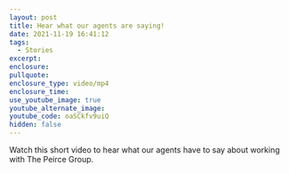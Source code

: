 ```yaml
---
layout: post
title: Hear what our agents are saying!
date: 2021-11-19 16:41:12
tags:
  - Stories
excerpt:
enclosure:
pullquote:
enclosure_type: video/mp4
enclosure_time:
use_youtube_image: true
youtube_alternate_image:
youtube_code: oaSCkfv9uiQ
hidden: false
---
```

Watch this short video to hear what our agents have to say about working with The Peirce Group.

